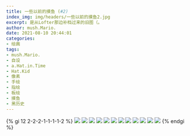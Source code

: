 ```yaml
---
title: 一些以前的摸鱼 (#2)
index_img: img/headers/一些以前的摸鱼2.jpg
excerpt: 是从Lofter那边补档过来的旧图（。
author: mush.Mario.
date: 2021-08-10 20:44:01
categories:
- 绘画
tags:
- mush.Mario.
- 自设
- a.Hat.in.Time
- Hat.Kid
- 像素
- 手绘
- 指绘
- 板绘
- 摸鱼
- 黑历史
---
```


{% gi 12 2-2-2-1-1-1-1-2 %}
<img src="./index/images/oldheader_1.png" />
<img src="./index/images/old_pixelart.png" />
<img src="./index/images/oldheader_2_1.jpg" />
<img src="./index/images/oldheader_2_2.jpg" />
<img src="./index/images/oldheader_3_1.png" />
<img src="./index/images/oldheader_3_2.png" />
<img src="./index/images/mush_2019.jpg" />
<img src="./index/images/sad.jpg" />
<img src="./index/images/hat_kid.jpg" />
<img src="./index/images/pain.jpg" />
<img src="./index/images/old_BG.png" />
<img src="./index/images/birthday_2020.png" />
{% endgi %}
